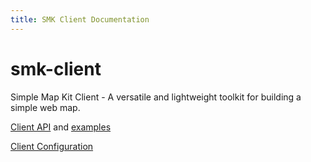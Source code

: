 ```yaml
---
title: SMK Client Documentation
---
```


# smk-client

Simple Map Kit Client - A versatile and lightweight toolkit for building a simple web map.

[Client API](SMK-Client-API) and [examples](SMK-Client-API-Examples)

[Client Configuration](SMK-Client-Configuration)
